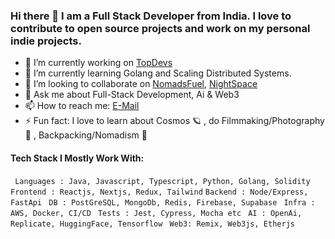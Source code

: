 ### Hi there 👋 I am a Full Stack Developer from India. I love to contribute to open source projects and work on my personal indie projects.

- 🔭 I’m currently working on [TopDevs](https://github.com/topdevs-in)
- 🌱 I’m currently learning Golang and Scaling Distributed Systems.
- 👯 I’m looking to collaborate on [NomadsFuel](https://github.com/amanx123/NomadsFuel), [NightSpace](https://github.com/amanx123/NightSpace)
- 💬 Ask me about Full-Stack Development, Ai & Web3
- 📫 How to reach me: [E-Mail](mailto:amanagarwalx123@gmail.com)
- ⚡ Fun fact: I love to learn about Cosmos 🪐 , do Filmmaking/Photography 📸 , Backpacking/Nomadism 🎒

#### Tech Stack I Mostly Work With:
` Languages : Java, Javascript, Typescript, Python, Golang, Solidity`
` Frontend : Reactjs, Nextjs, Redux, Tailwind`
` Backend : Node/Express, FastApi `
` DB : PostGreSQL, MongoDb, Redis, Firebase, Supabase`
` Infra : AWS, Docker, CI/CD`
` Tests : Jest, Cypress, Mocha etc`
` AI : OpenAi, Replicate, HuggingFace, Tensorflow`
` Web3: Remix, Web3js, Etherjs`
